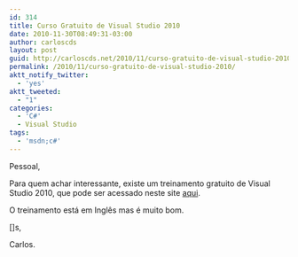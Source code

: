 ```yaml
---
id: 314
title: Curso Gratuito de Visual Studio 2010
date: 2010-11-30T08:49:31-03:00
author: carloscds
layout: post
guid: http://carloscds.net/2010/11/curso-gratuito-de-visual-studio-2010/
permalink: /2010/11/curso-gratuito-de-visual-studio-2010/
aktt_notify_twitter:
  - 'yes'
aktt_tweeted:
  - "1"
categories:
  - 'C#'
  - Visual Studio
tags:
  - 'msdn;c#'
---
```

Pessoal,

Para quem achar interessante, existe um treinamento gratuito de Visual Studio 2010, que pode ser acessado neste site <a href="http://www.learndevnow.com/VS2010" target="_blank">aqui</a>.

O treinamento está em Inglês mas é muito bom.

[]s,

Carlos.
